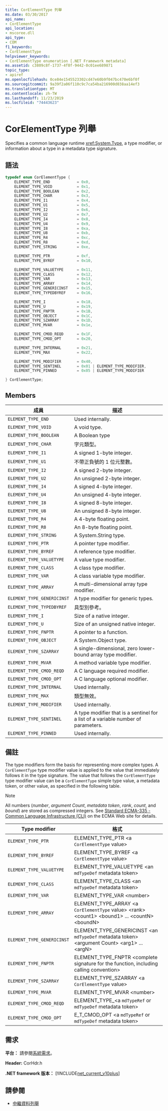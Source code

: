 ```yaml
---
title: CorElementType 列舉
ms.date: 03/30/2017
api_name:
- CorElementType
api_location:
- mscoree.dll
api_type:
- COM
f1_keywords:
- CorElementType
helpviewer_keywords:
- CorElementType enumeration [.NET Framework metadata]
ms.assetid: c3809c8f-1737-4f0f-9442-0c01ee689871
topic_type:
- apiref
ms.openlocfilehash: 0ce84e1545523302cd47e60b9f047bc470e6bf0f
ms.sourcegitcommit: 9a39f2a06f110c9c7ca54ba216900d038aa14ef3
ms.translationtype: MT
ms.contentlocale: zh-TW
ms.lasthandoff: 11/23/2019
ms.locfileid: "74443623"
---
```

# <a name="corelementtype-enumeration"></a>CorElementType 列舉

Specifies a common language runtime <xref:System.Type>, a type modifier, or information about a type in a metadata type signature.

## <a name="syntax"></a>語法

```cpp
typedef enum CorElementType {
    ELEMENT_TYPE_END            = 0x0,
    ELEMENT_TYPE_VOID           = 0x1,
    ELEMENT_TYPE_BOOLEAN        = 0x2,
    ELEMENT_TYPE_CHAR           = 0x3,
    ELEMENT_TYPE_I1             = 0x4,
    ELEMENT_TYPE_U1             = 0x5,
    ELEMENT_TYPE_I2             = 0x6,
    ELEMENT_TYPE_U2             = 0x7,
    ELEMENT_TYPE_I4             = 0x8,
    ELEMENT_TYPE_U4             = 0x9,
    ELEMENT_TYPE_I8             = 0xa,
    ELEMENT_TYPE_U8             = 0xb,
    ELEMENT_TYPE_R4             = 0xc,
    ELEMENT_TYPE_R8             = 0xd,
    ELEMENT_TYPE_STRING         = 0xe,

    ELEMENT_TYPE_PTR            = 0xf,
    ELEMENT_TYPE_BYREF          = 0x10,

    ELEMENT_TYPE_VALUETYPE      = 0x11,
    ELEMENT_TYPE_CLASS          = 0x12,
    ELEMENT_TYPE_VAR            = 0x13,
    ELEMENT_TYPE_ARRAY          = 0x14,
    ELEMENT_TYPE_GENERICINST    = 0x15,
    ELEMENT_TYPE_TYPEDBYREF     = 0x16,

    ELEMENT_TYPE_I              = 0x18,
    ELEMENT_TYPE_U              = 0x19,
    ELEMENT_TYPE_FNPTR          = 0x1B,
    ELEMENT_TYPE_OBJECT         = 0x1C,
    ELEMENT_TYPE_SZARRAY        = 0x1D,
    ELEMENT_TYPE_MVAR           = 0x1e,

    ELEMENT_TYPE_CMOD_REQD      = 0x1F,
    ELEMENT_TYPE_CMOD_OPT       = 0x20,

    ELEMENT_TYPE_INTERNAL       = 0x21,
    ELEMENT_TYPE_MAX            = 0x22,

    ELEMENT_TYPE_MODIFIER       = 0x40,
    ELEMENT_TYPE_SENTINEL       = 0x01 | ELEMENT_TYPE_MODIFIER,
    ELEMENT_TYPE_PINNED         = 0x05 | ELEMENT_TYPE_MODIFIER

} CorElementType;
```

## <a name="members"></a>Members

|成員|描述|
|------------|-----------------|
|`ELEMENT_TYPE_END`|Used internally.|
|`ELEMENT_TYPE_VOID`|A void type.|
|`ELEMENT_TYPE_BOOLEAN`|A Boolean type|
|`ELEMENT_TYPE_CHAR`|字元類型。|
|`ELEMENT_TYPE_I1`|A signed 1-byte integer.|
|`ELEMENT_TYPE_U1`|不帶正負號的 1 位元整數。|
|`ELEMENT_TYPE_I2`|A signed 2-byte integer.|
|`ELEMENT_TYPE_U2`|An unsigned 2-byte integer.|
|`ELEMENT_TYPE_I4`|A signed 4-byte integer.|
|`ELEMENT_TYPE_U4`|An unsigned 4-byte integer.|
|`ELEMENT_TYPE_I8`|A signed 8-byte integer.|
|`ELEMENT_TYPE_U8`|An unsigned 8-byte integer.|
|`ELEMENT_TYPE_R4`|A 4-byte floating point.|
|`ELEMENT_TYPE_R8`|An 8-byte floating point.|
|`ELEMENT_TYPE_STRING`|A System.String type.|
|`ELEMENT_TYPE_PTR`|A pointer type modifier.|
|`ELEMENT_TYPE_BYREF`|A reference type modifier.|
|`ELEMENT_TYPE_VALUETYPE`|A value type modifier.|
|`ELEMENT_TYPE_CLASS`|A class type modifier.|
|`ELEMENT_TYPE_VAR`|A class variable type modifier.|
|`ELEMENT_TYPE_ARRAY`|A multi-dimensional array type modifier.|
|`ELEMENT_TYPE_GENERICINST`|A type modifier for generic types.|
|`ELEMENT_TYPE_TYPEDBYREF`|具型別參考。|
|`ELEMENT_TYPE_I`|Size of a native integer.|
|`ELEMENT_TYPE_U`|Size of an unsigned native integer.|
|`ELEMENT_TYPE_FNPTR`|A pointer to a function.|
|`ELEMENT_TYPE_OBJECT`|A System.Object type.|
|`ELEMENT_TYPE_SZARRAY`|A single-dimensional, zero lower-bound array type modifier.|
|`ELEMENT_TYPE_MVAR`|A method variable type modifier.|
|`ELEMENT_TYPE_CMOD_REQD`|A C language required modifier.|
|`ELEMENT_TYPE_CMOD_OPT`|A C language optional modifier.|
|`ELEMENT_TYPE_INTERNAL`|Used internally.|
|`ELEMENT_TYPE_MAX`|類型無效。|
|`ELEMENT_TYPE_MODIFIER`|Used internally.|
|`ELEMENT_TYPE_SENTINEL`|A type modifier that is a sentinel for a list of a variable number of parameters.|
|`ELEMENT_TYPE_PINNED`|Used internally.|

## <a name="remarks"></a>備註

The type modifiers form the basis for representing more complex types. A `CorElementType` type modifier value is applied to the value that immediately follows it in the type signature. The value that follows the `CorElementType` type modifier value can be a `CorElementType` simple type value, a metadata token, or other value, as specified in the following table.

> [!NOTE]
> All numbers (*number*, *argument Count*, *metadata token*, *rank*, *count*, and *bound*) are stored as compressed integers. See [Standard ECMA-335 - Common Language Infrastructure (CLI)](https://go.microsoft.com/fwlink/?LinkID=116487) on the ECMA Web site for details.

|Type modifier|格式|
|-------------------|------------|
|`ELEMENT_TYPE_PTR`|ELEMENT_TYPE_PTR \<a `CorElementType` value>|
|`ELEMENT_TYPE_BYREF`|ELEMENT_TYPE_BYREF \<a `CorElementType` value>|
|`ELEMENT_TYPE_VALUETYPE`|ELEMENT_TYPE_VALUETYPE \<an `mdTypeDef` metadata token>|
|`ELEMENT_TYPE_CLASS`|ELEMENT_TYPE_CLASS \<an `mdTypeDef` metadata token>|
|`ELEMENT_TYPE_VAR`|ELEMENT_TYPE_VAR \<number>|
|`ELEMENT_TYPE_ARRAY`|ELEMENT_TYPE_ARRAY \<a `CorElementType` value> \<rank> \<count1> \<bound1> ... \<countN> \<boundN>|
|`ELEMENT_TYPE_GENERICINST`|ELEMENT_TYPE_GENERICINST \<an `mdTypeDef` metadata token> \<argument Count> \<arg1> ... \<argN>|
|`ELEMENT_TYPE_FNPTR`|ELEMENT_TYPE_FNPTR \<complete signature for the function, including calling convention>|
|`ELEMENT_TYPE_SZARRAY`|ELEMENT_TYPE_SZARRAY \<a `CorElementType` value>|
|`ELEMENT_TYPE_MVAR`|ELEMENT_TYPE_MVAR \<number>|
|`ELEMENT_TYPE_CMOD_REQD`|ELEMENT_TYPE_\<a `mdTypeRef` or `mdTypeDef` metadata token>|
|`ELEMENT_TYPE_CMOD_OPT`|E_T_CMOD_OPT \<a `mdTypeRef` or `mdTypeDef` metadata token>|

## <a name="requirements"></a>需求

**平台：** 請參閱[系統需求](../../../../docs/framework/get-started/system-requirements.md)。

**Header:** CorHdr.h

**.NET framework 版本：** [!INCLUDE[net_current_v10plus](../../../../includes/net-current-v10plus-md.md)]

## <a name="see-also"></a>請參閱

- [中繼資料列舉](../../../../docs/framework/unmanaged-api/metadata/metadata-enumerations.md)
